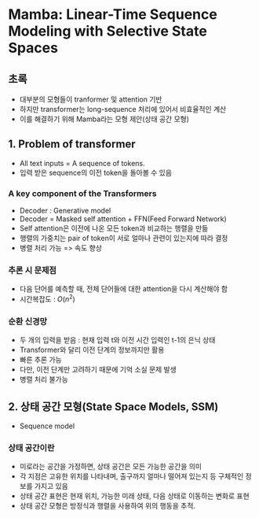 # Mamba: Linear-Time Sequence Modeling with Selective State Spaces

## 초록

- 대부분의 모형들이 tranformer 및 attention 기반
- 하지만 transformer는 long-sequence 처리에 있어서 비효율적인 계산
- 이를 해결하기 위해 Mamba라는 모형 제안(상태 공간 모형)

## 1. Problem of transformer
- All text inputs = A sequence of tokens.
- 입력 받은 sequence의 이전 token을 돌아볼 수 있음

### A key component of the Transformers
- Decoder : Generative model
- Decoder = Masked self attention + FFN(Feed Forward Network)
- Self attention은 이전에 나온 모든 token과 비교하는 행렬을 만듦
- 행렬의 가중치는 pair of token이 서로 얼마나 관련이 있는지에 따라 결정
- 병렬 처리 가능 => 속도 향상

### 추론 시 문제점
- 다음 단어를 예측할 때, 전체 단어들에 대한 attention을 다시 계산해야 함
- 시간복잡도 : $O(n^2)$

### 순환 신경망
- 두 개의 입력을 받음 : 현재 입력 t와 이전 시간 입력인 t-1의 은닉 상태
- Transformer와 달리 이전 단계의 정보까지만 활용
- 빠른 추론 가능
- 다만, 이전 단계만 고려하기 때문에 기억 소실 문제 발생
- 병렬 처리 불가능

## 2. 상태 공간 모형(State Space Models, SSM)
- Sequence model

### 상태 공간이란
- 미로라는 공간을 가정하면, 상태 공간은 모든 가능한 공간을 의미
- 각 지점은 고유한 위치를 나타내며, 출구까지 얼마나 떨어져 있는지 등 구체적인 정보를 가지고 있음
- 상태 공간 표현은 현재 위치, 가능한 미래 상태, 다음 상태로 이동하는 변화로 표현
- 상태 공간 모형은 방정식과 행렬을 사용하여 위의 행동을 추적. 
